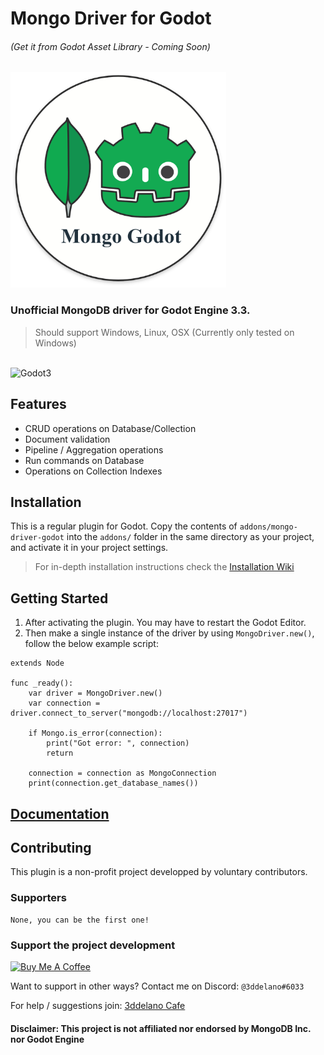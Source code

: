 Mongo Driver for Godot
=========================================
###### (Get it from Godot Asset Library - Coming Soon)

<img alt="logo" src="./mongo_godot_driver_logo.png" width="345"/>

### Unofficial MongoDB driver for Godot Engine 3.3.

> Should support Windows, Linux, OSX (Currently only tested on Windows)


<br>
<img alt="Godot3" src="https://img.shields.io/badge/-Godot 3.x-478CBF?style=for-the-badge&logo=godotengine&logoWidth=20&logoColor=white" />

Features
--------------

- CRUD operations on Database/Collection
- Document validation
- Pipeline / Aggregation operations
- Run commands on Database
- Operations on Collection Indexes


Installation
--------------

This is a regular plugin for Godot.
Copy the contents of `addons/mongo-driver-godot` into the `addons/` folder in the same directory as your project, and activate it in your project settings.


> For in-depth installation instructions check the [Installation Wiki](https://3ddelano.github.io/mongo-driver-godot/installation)


Getting Started
----------

1. After activating the plugin. You may have to restart the Godot Editor.
2. Then make a single instance of the driver by using `MongoDriver.new()`, follow the below example script:


```GDScript
extends Node

func _ready():
    var driver = MongoDriver.new()
    var connection = driver.connect_to_server("mongodb://localhost:27017")

    if Mongo.is_error(connection):
        print("Got error: ", connection)
        return

    connection = connection as MongoConnection
    print(connection.get_database_names())
```

[Documentation](https://3ddelano.github.io/mongo-driver-godot)
----------


Contributing
-----------

This plugin is a non-profit project developped by voluntary contributors.

### Supporters

```
None, you can be the first one!
```

### Support the project development
<a href="https://www.buymeacoffee.com/3ddelano" target="_blank"><img height="41" width="174" src="https://cdn.buymeacoffee.com/buttons/v2/default-red.png" alt="Buy Me A Coffee" width="150" ></a>

Want to support in other ways? Contact me on Discord: `@3ddelano#6033`

For help / suggestions join: [3ddelano Cafe](https://discord.gg/FZY9TqW)

#### Disclaimer: This project is not affiliated nor endorsed by MongoDB Inc. nor Godot Engine